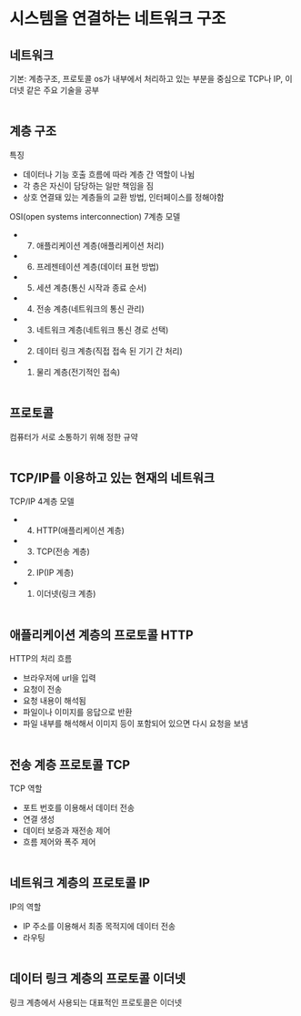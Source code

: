 # **시스템을 연결하는 네트워크 구조**


## 네트워크
기본: 계층구조, 프로토콜
os가 내부에서 처리하고 있는 부분을 중심으로
TCP나 IP, 이더넷 같은 주요 기술을 공부
<br></br>

## 계층 구조
특징
- 데이터나 기능 호출 흐름에 따라 계층 간 역할이 나뉨
- 각 층은 자신이 담당하는 일만 책임을 짐
- 상호 연결돼 있는 계층들의 교환 방법, 인터페이스를 정해야함

OSI(open systems interconnection) 7계층 모델
- 7. 애플리케이션 계층(애플리케이션 처리)
- 6. 프레젠테이션 계층(데이터 표현 방법)
- 5. 세션 계층(통신 시작과 종료 순서)
- 4. 전송 계층(네트워크의 통신 관리)
- 3. 네트워크 계층(네트워크 통신 경로 선택)
- 2. 데이터 링크 계층(직접 접속 된 기기 간 처리)
- 1. 물리 계층(전기적인 접속)
<br></br>

## 프로토콜
컴퓨터가 서로 소통하기 위해 정한 규약
<br></br>

## TCP/IP를 이용하고 있는 현재의 네트워크
TCP/IP 4계층 모델
- 4. HTTP(애플리케이션 계층)
- 3. TCP(전송 계층)
- 2. IP(IP 계층)
- 1. 이더넷(링크 계층)
<br></br>

## 애플리케이션 계층의 프로토콜 HTTP
HTTP의 처리 흐름
- 브라우저에 url을 입력
- 요청이 전송
- 요청 내용이 해석됨
- 파일이나 이미지를 응답으로 반환
- 파일 내부를 해석해서 이미지 등이 포함되어 있으면 다시 요청을 보냄
<br></br>

## 전송 계층 프로토콜 TCP
TCP 역할
- 포트 번호를 이용해서 데이터 전송
- 연결 생성
- 데이터 보증과 재전송 제어
- 흐름 제어와 폭주 제어
<br></br>

## 네트워크 계층의 프로토콜 IP
IP의 역할
- IP 주소를 이용해서 최종 목적지에 데이터 전송
- 라우팅
<br></br>

## 데이터 링크 계층의 프로토콜 이더넷
링크 계층에서 사용되는 대표적인 프로토콜은 이더넷
<br></br>

